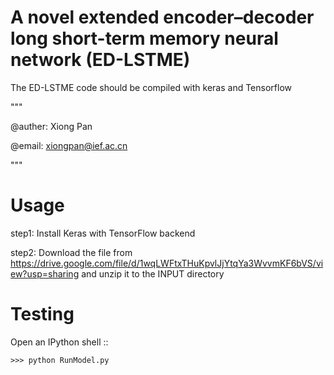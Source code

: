 # A novel extended encoder–decoder long short-term memory neural network (ED-LSTME)
The ED-LSTME code should be compiled with keras and Tensorflow


"""

@auther: Xiong Pan

@email: xiongpan@ief.ac.cn 

"""


Usage
=======

step1: Install Keras with TensorFlow backend

step2: Download the file from https://drive.google.com/file/d/1wqLWFtxTHuKpvlJjYtqYa3WvvmKF6bVS/view?usp=sharing and unzip it to the INPUT directory

Testing
=======

Open an IPython shell ::

    >>> python RunModel.py
